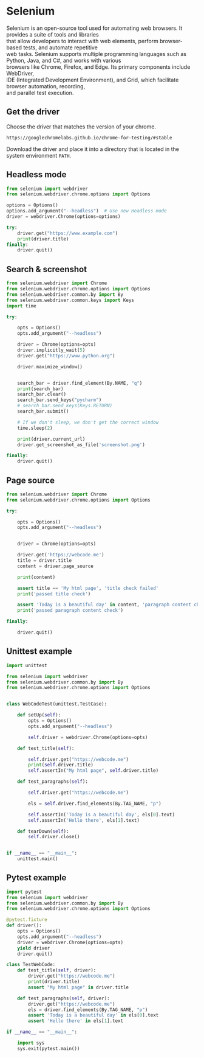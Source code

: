 # Selenium

Selenium is an open-source tool used for automating web browsers. It provides a suite of tools and libraries  
that allow developers to interact with web elements, perform browser-based tests, and automate repetitive  
web tasks. Selenium supports multiple programming languages such as Python, Java, and C#, and works with various  
browsers like Chrome, Firefox, and Edge. Its primary components include WebDriver,  
IDE (Integrated Development Environment), and Grid, which facilitate browser automation, recording,  
and parallel test execution.

## Get the driver 

Choose the driver that matches the version of your chrome.  

`https://googlechromelabs.github.io/chrome-for-testing/#stable`

Download the driver and place it into a directory that is located in the system environment `PATH`.


## Headless mode

```python
from selenium import webdriver
from selenium.webdriver.chrome.options import Options

options = Options()
options.add_argument("--headless")  # Use new Headless mode
driver = webdriver.Chrome(options=options)

try:
    driver.get("https://www.example.com")
    print(driver.title)
finally:
    driver.quit()
```

## Search & screenshot

```python
from selenium.webdriver import Chrome
from selenium.webdriver.chrome.options import Options
from selenium.webdriver.common.by import By
from selenium.webdriver.common.keys import Keys
import time

try: 

    opts = Options()
    opts.add_argument("--headless")

    driver = Chrome(options=opts)
    driver.implicitly_wait(5)
    driver.get("https://www.python.org")

    driver.maximize_window()


    search_bar = driver.find_element(By.NAME, "q")
    print(search_bar)
    search_bar.clear()
    search_bar.send_keys("pycharm")
    # search_bar.send_keys(Keys.RETURN)
    search_bar.submit()

    # If we don't sleep, we don't get the correct window
    time.sleep(2)

    print(driver.current_url)
    driver.get_screenshot_as_file('screenshot.png')

finally:
    driver.quit()
```

## Page source

```python
from selenium.webdriver import Chrome
from selenium.webdriver.chrome.options import Options

try:

    opts = Options()
    opts.add_argument("--headless")


    driver = Chrome(options=opts)

    driver.get('https://webcode.me')
    title = driver.title
    content = driver.page_source

    print(content)

    assert title == 'My html page', 'title check failed'
    print('passed title check')

    assert 'Today is a beautiful day' in content, 'paragraph content check failed'
    print('passed paragraph content check')

finally:

    driver.quit()
```


## Unittest example

```python
import unittest

from selenium import webdriver
from selenium.webdriver.common.by import By
from selenium.webdriver.chrome.options import Options


class WebCodeTest(unittest.TestCase):

    def setUp(self):
        opts = Options()
        opts.add_argument("--headless")

        self.driver = webdriver.Chrome(options=opts)

    def test_title(self):

        self.driver.get("https://webcode.me")
        print(self.driver.title)
        self.assertIn("My html page", self.driver.title)

    def test_paragraphs(self):

        self.driver.get("https://webcode.me")

        els = self.driver.find_elements(By.TAG_NAME, "p")

        self.assertIn('Today is a beautiful day', els[0].text)
        self.assertIn('Hello there', els[1].text)

    def tearDown(self):
        self.driver.close()


if __name__ == "__main__":
    unittest.main()
```

## Pytest example

```python
import pytest
from selenium import webdriver
from selenium.webdriver.common.by import By
from selenium.webdriver.chrome.options import Options

@pytest.fixture
def driver():
    opts = Options()
    opts.add_argument("--headless")
    driver = webdriver.Chrome(options=opts)
    yield driver
    driver.quit()

class TestWebCode:
    def test_title(self, driver):
        driver.get("https://webcode.me")
        print(driver.title)
        assert "My html page" in driver.title

    def test_paragraphs(self, driver):
        driver.get("https://webcode.me")
        els = driver.find_elements(By.TAG_NAME, "p")
        assert 'Today is a beautiful day' in els[0].text
        assert 'Hello there' in els[1].text

if __name__ == "__main__":

    import sys
    sys.exit(pytest.main())
```







